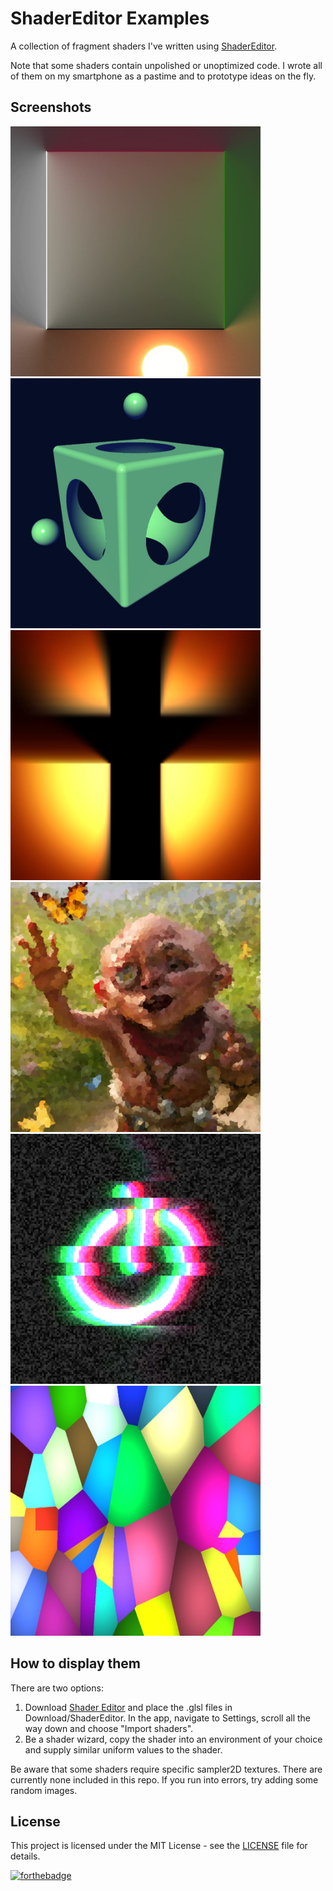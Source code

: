 # ShaderEditor Examples
A collection of fragment shaders I've written using [ShaderEditor](https://github.com/markusfisch/ShaderEditor).

Note that some shaders contain unpolished or unoptimized code. I wrote all of them on my smartphone as a pastime and to prototype ideas on the fly.

## Screenshots
<img src="Screenshots/Realtime 2D Global Illumination.jpg" width="400"/> <img src="Screenshots/Simple Raytracer.jpg" width="400"/> <img src="Screenshots/Temporal Godrays.jpg" width="400"/> <img src="Screenshots/Image Voronoi Filter.jpg" width="400"/> <img src="Screenshots/Glitch.jpg" width="400"/> <img src="Screenshots/Jump Flood Voronoi.jpg" width="400"/>

## How to display them
There are two options:
1. Download [Shader Editor](https://play.google.com/store/apps/details?id=de.markusfisch.android.shadereditor&hl=en) and place the .glsl files in Download/ShaderEditor. In the app, navigate to Settings, scroll all the way down and choose "Import shaders".
2. Be a shader wizard, copy the shader into an environment of your choice and supply similar uniform values to the shader.

Be aware that some shaders require specific sampler2D textures. There are currently none included in this repo. If you run into errors, try adding some random images.


## License
This project is licensed under the MIT License - see the [LICENSE](LICENSE) file for details.

[![forthebadge](https://forthebadge.com/images/badges/designed-in-etch-a-sketch.svg)](https://forthebadge.com)
